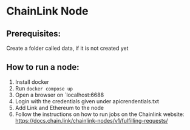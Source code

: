 # ChainLink Node 

## Prerequisites:
Create a folder called data, if it is not created yet

## How to run a node:
1. Install docker 
2. Run `docker compose up`
3. Open a browser on `localhost:6688
4. Login with the credentials given under apicrendentials.txt
5. Add Link and Ethereum to the node
6. Follow the instructions on how to run jobs on the Chainlink website:
https://docs.chain.link/chainlink-nodes/v1/fulfilling-requests/
